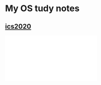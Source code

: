 # My OS tudy notes

## [ics2020](./ics2020)

<iframe src="//player.bilibili.com/player.html?aid=669652328&bvid=BV1qa4y1j7xk&cid=236857345&page=1" scrolling="no" border="0" frameborder="no" framespacing="0" allowfullscreen="true"> </iframe>
